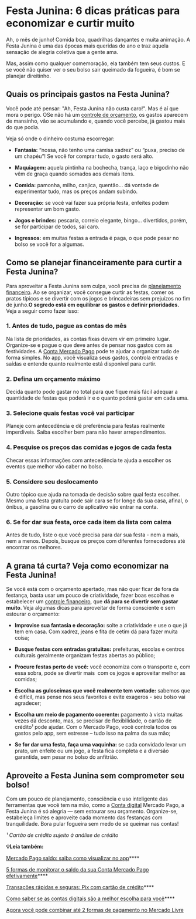# Festa Junina: 6 dicas práticas para economizar e curtir muito

Ah, o mês de junho! Comida boa, quadrilhas dançantes e muita animação. A Festa Junina é uma das épocas mais queridas do ano e traz aquela sensação de alegria coletiva que a gente ama.

Mas, assim como qualquer comemoração, ela também tem seus custos. E se você não quiser ver o seu bolso sair queimado da fogueira, é bom se planejar direitinho.

## **Quais os principais gastos na Festa Junina?**

Você pode até pensar: "Ah, Festa Junina não custa caro!". Mas é aí que mora o perigo. OSe não há um [controle de orçamento](https://meubolso.mercadopago.com.br/controle-de-orcamento-carnaval), os gastos aparecem de mansinho, vão se acumulando e, quando você percebe, já gastou mais do que podia.

Veja só onde o dinheiro costuma escorregar:

- **Fantasia:** “nossa, não tenho uma camisa xadrez” ou “puxa, preciso de um chapéu”! Se você for comprar tudo, o gasto será alto.
 

- **Maquiagem:** aquela pintinha na bochecha, trança, laço e bigodinho não vêm de graça quando somados aos demais itens.

- **Comida:** pamonha, milho, canjica, quentão... dá vontade de experimentar tudo, mas os preços andam subindo.

- **Decoração:** se você vai fazer sua própria festa, enfeites podem representar um bom gasto.

- **Jogos e brindes:** pescaria, correio elegante, bingo... divertidos, porém, se for participar de todos, sai caro.

- **Ingressos:** em muitas festas a entrada é paga, o que pode pesar no bolso se você for a algumas.

## **Como se planejar financeiramente para curtir a Festa Junina?**

Para aproveitar a Festa Junina sem culpa, você precisa de [planejamento financeiro](https://meubolso.mercadopago.com.br/tudo-sobre-planejamento-financeiro). Ao se organizar, você consegue curtir as festas, comer os pratos típicos e se divertir com os jogos e brincadeiras sem prejuízos no fim de junho.**O segredo está em equilibrar os gastos e definir prioridades.** Veja a seguir como fazer isso:

### **1. Antes de tudo, pague as contas do mês**

Na lista de prioridades, as contas fixas devem vir em primeiro lugar. Organize-se e pague o que deve antes de pensar nos gastos com as festividades. A [Conta Mercado Pago](https://meubolso.mercadopago.com.br/depositar-conta-mercado-pago) pode te ajudar a organizar tudo de forma simples. No app, você visualiza seus gastos, controla entradas e saídas e entende quanto realmente está disponível para curtir.

### **2. Defina um orçamento máximo**

Decida quanto pode gastar no total para que fique mais fácil adequar a quantidade de festas que poderá ir e o quanto poderá gastar em cada uma.

### **3. Selecione quais festas você vai participar**

Planeje com antecedência e dê preferência para festas realmente imperdíveis. Saiba escolher bem para não haver arrependimentos.

### **4. Pesquise os preços das comidas e jogos de cada festa**

Checar essas informações com antecedência te ajuda a escolher os eventos que melhor vão caber no bolso.

### **5. Considere seu deslocamento**

Outro tópico que ajuda na tomada de decisão sobre qual festa escolher. Mesmo uma festa gratuita pode sair cara se for longe da sua casa, afinal, o ônibus, a gasolina ou o carro de aplicativo vão entrar na conta.

### **6. Se for dar sua festa, orce cada item da lista com calma**

Antes de tudo, liste o que você precisa para dar sua festa - nem a mais, nem a menos. Depois, busque os preços com diferentes fornecedores até encontrar os melhores.

## **A grana tá curta? Veja como economizar na Festa Junina!**

Se você está com o orçamento apertado, mas não quer ficar de fora da festança, basta usar um pouco de criatividade, fazer boas escolhas e estabelecer um [controle financeiro](https://meubolso.mercadopago.com.br/recursos-mercado-pago-para-controle-financeiro), que **dá para se divertir sem gastar muito**. Veja algumas dicas para aproveitar de forma consciente e sem estourar o orçamento:

- **Improvise sua fantasia e decoração:** solte a criatividade e use o que já tem em casa. Com xadrez, jeans e fita de cetim dá para fazer muita coisa;

- **Busque festas com entradas gratuitas:** prefeituras, escolas e centros culturais geralmente organizam festas abertas ao público;

- **Procure festas perto de você:** você economiza com o transporte e, com essa sobra, pode se divertir mais  com os jogos e aproveitar melhor as comidas;

- **Escolha as guloseimas que você realmente tem vontade:** sabemos que é difícil, mas pense nos seus favoritos e evite exageros - seu bolso vai agradecer;

- **Escolha um meio de pagamento coerente:** pagamento à vista muitas vezes dá desconto, mas, se precisar de flexibilidade, o cartão de crédito¹ pode ajudar. Com o Mercado Pago, você controla todos os gastos pelo app, sem estresse – tudo isso na palma da sua mão;

- **Se for dar uma festa, faça uma vaquinha:** se cada convidado levar um prato, um enfeite ou um jogo, a festa fica completa e a diversão garantida, sem pesar no bolso do anfitrião.

## **Aproveite a Festa Junina sem comprometer seu bolso!**

Com um pouco de planejamento, consciência e uso inteligente das ferramentas que você tem na mão, como a [Conta digital](https://meubolso.mercadopago.com.br/conta-digital-vantagens) Mercado Pago, a Festa Junina é só alegria — sem estourar seu orçamento. Organize-se, estabeleça limites e aproveite cada momento das festanças com tranquilidade. Bora pular fogueira sem medo de se queimar nas contas!

*¹ Cartão de crédito sujeito à análise de crédito*

**💡Leia também:**

[Mercado Pago saldo: saiba como visualizar no app](https://meubolso.mercadopago.com.br/mercado-pago-saldo-app)****

[5 formas de monitorar o saldo da sua Conta Mercado Pago efetivamente](https://meubolso.mercadopago.com.br/monitorar-saldo-conta-mercado-pago)****

[Transações rápidas e seguras: Pix com cartão de crédito](https://meubolso.mercadopago.com.br/pix-com-cartao-de-credito-mercado-pago)****

[Como saber se as contas digitais são a melhor escolha para você](https://meubolso.mercadopago.com.br/contas-digitais-saber-se-sao-a-melhor-escolha)****

[Agora você pode combinar até 2 formas de pagamento no Mercado Livre](https://meubolso.mercadopago.com.br/formas-de-pagamento-mercado-livre)